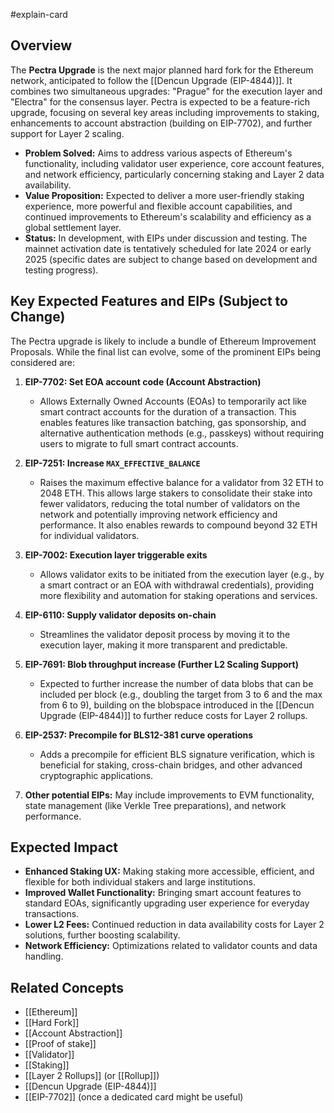 #explain-card

## Overview

The **Pectra Upgrade** is the next major planned hard fork for the Ethereum network, anticipated to follow the [[Dencun Upgrade (EIP-4844)]]. It combines two simultaneous upgrades: "Prague" for the execution layer and "Electra" for the consensus layer. Pectra is expected to be a feature-rich upgrade, focusing on several key areas including improvements to staking, enhancements to account abstraction (building on EIP-7702), and further support for Layer 2 scaling.

- **Problem Solved:** Aims to address various aspects of Ethereum's functionality, including validator user experience, core account features, and network efficiency, particularly concerning staking and Layer 2 data availability.
- **Value Proposition:** Expected to deliver a more user-friendly staking experience, more powerful and flexible account capabilities, and continued improvements to Ethereum's scalability and efficiency as a global settlement layer.
- **Status:** In development, with EIPs under discussion and testing. The mainnet activation date is tentatively scheduled for late 2024 or early 2025 (specific dates are subject to change based on development and testing progress).

## Key Expected Features and EIPs (Subject to Change)

The Pectra upgrade is likely to include a bundle of Ethereum Improvement Proposals. While the final list can evolve, some of the prominent EIPs being considered are:

1.  **EIP-7702: Set EOA account code (Account Abstraction)**

    - Allows Externally Owned Accounts (EOAs) to temporarily act like smart contract accounts for the duration of a transaction. This enables features like transaction batching, gas sponsorship, and alternative authentication methods (e.g., passkeys) without requiring users to migrate to full smart contract accounts.

2.  **EIP-7251: Increase `MAX_EFFECTIVE_BALANCE`**

    - Raises the maximum effective balance for a validator from 32 ETH to 2048 ETH. This allows large stakers to consolidate their stake into fewer validators, reducing the total number of validators on the network and potentially improving network efficiency and performance. It also enables rewards to compound beyond 32 ETH for individual validators.

3.  **EIP-7002: Execution layer triggerable exits**

    - Allows validator exits to be initiated from the execution layer (e.g., by a smart contract or an EOA with withdrawal credentials), providing more flexibility and automation for staking operations and services.

4.  **EIP-6110: Supply validator deposits on-chain**

    - Streamlines the validator deposit process by moving it to the execution layer, making it more transparent and predictable.

5.  **EIP-7691: Blob throughput increase (Further L2 Scaling Support)**

    - Expected to further increase the number of data blobs that can be included per block (e.g., doubling the target from 3 to 6 and the max from 6 to 9), building on the blobspace introduced in the [[Dencun Upgrade (EIP-4844)]] to further reduce costs for Layer 2 rollups.

6.  **EIP-2537: Precompile for BLS12-381 curve operations**

    - Adds a precompile for efficient BLS signature verification, which is beneficial for staking, cross-chain bridges, and other advanced cryptographic applications.

7.  **Other potential EIPs:** May include improvements to EVM functionality, state management (like Verkle Tree preparations), and network performance.

## Expected Impact

- **Enhanced Staking UX:** Making staking more accessible, efficient, and flexible for both individual stakers and large institutions.
- **Improved Wallet Functionality:** Bringing smart account features to standard EOAs, significantly upgrading user experience for everyday transactions.
- **Lower L2 Fees:** Continued reduction in data availability costs for Layer 2 solutions, further boosting scalability.
- **Network Efficiency:** Optimizations related to validator counts and data handling.

## Related Concepts

- [[Ethereum]]
- [[Hard Fork]]
- [[Account Abstraction]]
- [[Proof of stake]]
- [[Validator]]
- [[Staking]]
- [[Layer 2 Rollups]] (or [[Rollup]])
- [[Dencun Upgrade (EIP-4844)]]
- [[EIP-7702]] (once a dedicated card might be useful)
